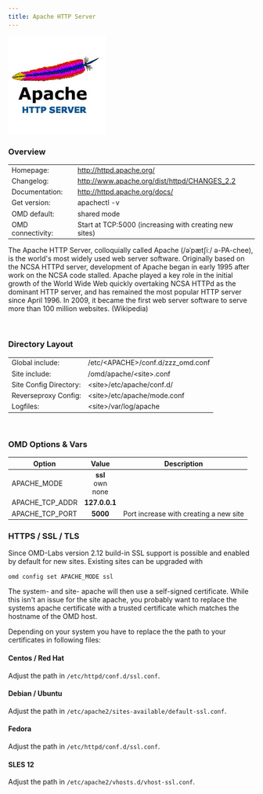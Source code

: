 ```yaml
---
title: Apache HTTP Server
---
```

<style>
  thead th:empty {
    border: thin solid red !important;
    display: none;
  }
</style>
![](apache.jpg)
### Overview

|||
|---|---|
|Homepage:|http://httpd.apache.org/|
|Changelog:|http://www.apache.org/dist/httpd/CHANGES_2.2|
|Documentation:|http://httpd.apache.org/docs/|
|Get version:|apachectl -v|
|OMD default:|shared mode|
|OMD connectivity:|Start at TCP:5000 (increasing with creating new sites)|

The Apache HTTP Server, colloquially called Apache (/əˈpætʃiː/ ə-PA-chee), is the world's most widely used web server software. Originally based on the NCSA HTTPd server, development of Apache began in early 1995 after work on the NCSA code stalled. Apache played a key role in the initial growth of the World Wide Web quickly overtaking NCSA HTTPd as the dominant HTTP server, and has remained the most popular HTTP server since April 1996. In 2009, it became the first web server software to serve more than 100 million websites. (Wikipedia)

&#x205F;
### Directory Layout

|||
|---|---|
|Global include:|/etc/&lt;APACHE&gt;/conf.d/zzz_omd.conf|
|Site include:|/omd/apache/&lt;site&gt;.conf|
|Site Config Directory:|&lt;site&gt;/etc/apache/conf.d/|
|Reverseproxy Config:|&lt;site&gt;/etc/apache/mode.conf|
|Logfiles:|&lt;site&gt;/var/log/apache|

&#x205F;

### OMD Options & Vars
| Option | Value | Description |
| ------ |:-----:| ----------- |
| APACHE_MODE | **ssl** <br> own <br> none | |
| APACHE_TCP_ADDR | **127.0.0.1** | |
| APACHE_TCP_PORT | **5000** | Port increase with creating a new site |

### HTTPS / SSL / TLS

Since OMD-Labs version 2.12 build-in SSL support is possible and enabled by
default for new sites. Existing sites can be upgraded with

    omd config set APACHE_MODE ssl

The system- and site- apache will then use a self-signed certificate. While this
isn't an issue for the site apache, you probably want to replace the systems
apache certificate with a trusted certificate which matches the hostname of the
OMD host.

Depending on your system you have to replace the the path to your certificates
in following files:

#### Centos / Red Hat

Adjust the path in `/etc/httpd/conf.d/ssl.conf`.

#### Debian / Ubuntu

Adjust the path in `/etc/apache2/sites-available/default-ssl.conf`.

#### Fedora

Adjust the path in `/etc/httpd/conf.d/ssl.conf`.

#### SLES 12

Adjust the path in `/etc/apache2/vhosts.d/vhost-ssl.conf`.